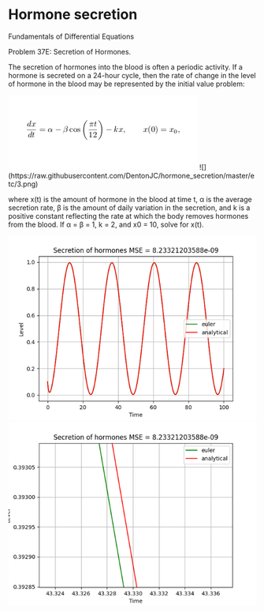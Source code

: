 # Hormone secretion
Fundamentals of Differential Equations

Problem 37E: Secretion of Hormones.

The secretion of hormones into the blood is often a periodic activity.  If a hormone is secreted on a 24-hour cycle, then the rate of change in the level of hormone in the blood may be represented by the initial value problem:

<img src="https://github.com/DentonJC/hormone_secretion/blob/master/etc/3.png" />
![](https://raw.githubusercontent.com/DentonJC/hormone_secretion/master/etc/3.png)

where x(t) is the amount of hormone in the blood at time t, α is the average secretion rate, β is the amount of daily variation in the secretion, and k is a positive constant reflecting the rate at which the body removes hormones from the blood.  If α = β = 1, k = 2, and x0 = 10, solve for x(t).

<img src="https://github.com/DentonJC/hormone_secretion/blob/master/etc/1.png" />

<img src="https://github.com/DentonJC/hormone_secretion/blob/master/etc/2.png" />
